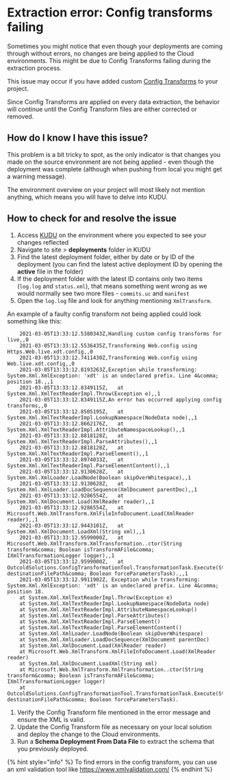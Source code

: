 # Extraction error: Config transforms failing

Sometimes you might notice that even though your deployments are coming through without errors, no changes are being applied to the Cloud environments. This might be due to Config Transforms failing during the extraction process.

This issue may occur if you have added custom [Config Transforms](../../set-up/config-transforms.md) to your project.

Since Config Transforms are applied on every data extraction, the behavior will continue until the Config Transform files are either corrected or removed.

## How do I know I have this issue?

This problem is a bit tricky to spot, as the only indicator is that changes you made on the source environment are not being applied - even though the deployment was complete (although when pushing from local you might get a warning message).

The environment overview on your project will most likely not mention anything, which means you will have to delve into KUDU.

## How to check for and resolve the issue

1. Access [KUDU](../../set-up/power-tools/) on the environment where you expected to see your changes reflected
2. Navigate to site > **deployments** folder in KUDU
3. Find the latest deployment folder, either by date or by ID of the deployment (you can find the latest active deployment ID by opening the **active** file in the folder)
4. If the deployment folder with the latest ID contains only two items (`log.log` and `status.xml`), that means something went wrong as we would normally see two more files - `commits.uc` and `manifest`
5. Open the `log.log` file and look for anything mentioning `XmlTransform`.

An example of a faulty config transform not being applied could look something like this:

```log
	2021-03-05T13:33:12.5380343Z,Handling custom config transforms for live,,0
	2021-03-05T13:33:12.5536435Z,Transforming Web.config using Https.Web.live.xdt.config,,0
	2021-03-05T13:33:12.7411430Z,Transforming Web.config using Web.live.xdt.config,,0
	2021-03-05T13:33:12.8193263Z,Exception while transforming: System.Xml.XmlException: 'xdt' is an undeclared prefix. Line 4&comma; position 18.,,1
	2021-03-05T13:33:12.8349115Z,   at System.Xml.XmlTextReaderImpl.Throw(Exception e),,1
	2021-03-05T13:33:12.8349115Z,An error has occurred applying config transforms,,0
	2021-03-05T13:33:12.8505195Z,   at System.Xml.XmlTextReaderImpl.LookupNamespace(NodeData node),,1
	2021-03-05T13:33:12.8662176Z,   at System.Xml.XmlTextReaderImpl.AttributeNamespaceLookup(),,1
	2021-03-05T13:33:12.8818128Z,   at System.Xml.XmlTextReaderImpl.ParseAttributes(),,1
	2021-03-05T13:33:12.8818128Z,   at System.Xml.XmlTextReaderImpl.ParseElement(),,1
	2021-03-05T13:33:12.8974033Z,   at System.Xml.XmlTextReaderImpl.ParseElementContent(),,1
	2021-03-05T13:33:12.9130628Z,   at System.Xml.XmlLoader.LoadNode(Boolean skipOverWhitespace),,1
	2021-03-05T13:33:12.9130628Z,   at System.Xml.XmlLoader.LoadDocSequence(XmlDocument parentDoc),,1
	2021-03-05T13:33:12.9286554Z,   at System.Xml.XmlDocument.Load(XmlReader reader),,1
	2021-03-05T13:33:12.9286554Z,   at Microsoft.Web.XmlTransform.XmlFileInfoDocument.Load(XmlReader reader),,1
	2021-03-05T13:33:12.9443101Z,   at System.Xml.XmlDocument.LoadXml(String xml),,1
	2021-03-05T13:33:12.9599000Z,   at Microsoft.Web.XmlTransform.XmlTransformation..ctor(String transform&comma; Boolean isTransformAFile&comma; IXmlTransformationLogger logger),,1
	2021-03-05T13:33:12.9599000Z,   at OutcoldSolutions.ConfigTransformationTool.TransformationTask.Execute(String destinationFilePath&comma; Boolean forceParametersTask).,,1
	2021-03-05T13:33:12.9911902Z, Exception while transforming: System.Xml.XmlException: 'xdt' is an undeclared prefix. Line 4&comma; position 18.
	at System.Xml.XmlTextReaderImpl.Throw(Exception e)
	at System.Xml.XmlTextReaderImpl.LookupNamespace(NodeData node)
	at System.Xml.XmlTextReaderImpl.AttributeNamespaceLookup()  
	at System.Xml.XmlTextReaderImpl.ParseAttributes()   
	at System.Xml.XmlTextReaderImpl.ParseElement()
	at System.Xml.XmlTextReaderImpl.ParseElementContent()   
	at System.Xml.XmlLoader.LoadNode(Boolean skipOverWhitespace)   
	at System.Xml.XmlLoader.LoadDocSequence(XmlDocument parentDoc)   
	at System.Xml.XmlDocument.Load(XmlReader reader)  
	at Microsoft.Web.XmlTransform.XmlFileInfoDocument.Load(XmlReader reader)  
	at System.Xml.XmlDocument.LoadXml(String xml)  
	at Microsoft.Web.XmlTransform.XmlTransformation..ctor(String transform&comma; Boolean isTransformAFile&comma; IXmlTransformationLogger logger)
	at OutcoldSolutions.ConfigTransformationTool.TransformationTask.Execute(String destinationFilePath&comma; Boolean forceParametersTask).
```

1. Verify the Config Transform file mentioned in the error message and ensure the XML is valid.
2. Update the Config Transform file as necessary on your local solution and deploy the change to the Cloud environments.
3. Run a **Schema Deployment From Data File** to extract the schema that you previously deployed.

{% hint style="info" %}
To find errors in the config transform, you can use an xml validation tool like https://www.xmlvalidation.com/
{% endhint %}
